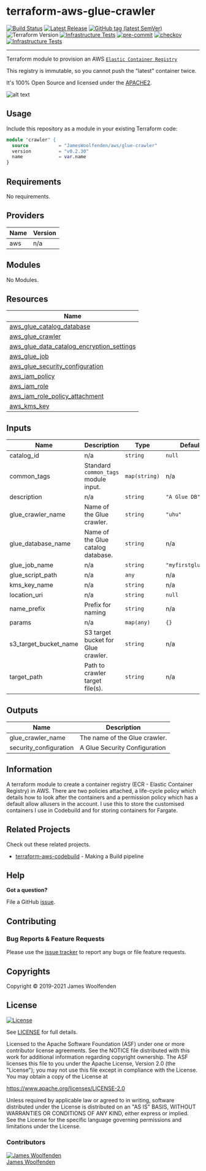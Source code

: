 # terraform-aws-glue-crawler

[![Build Status](https://github.com/JamesWoolfenden/terraform-aws-glue-crawler/workflows/Verify%20and%20Bump/badge.svg?branch=master)](https://github.com/JamesWoolfenden/terraform-aws-glue-crawler)
[![Latest Release](https://img.shields.io/github/release/JamesWoolfenden/terraform-aws-glue-crawler.svg)](https://github.com/JamesWoolfenden/terraform-aws-glue-crawler/releases/latest)
[![GitHub tag (latest SemVer)](https://img.shields.io/github/tag/JamesWoolfenden/terraform-aws-glue-crawler.svg?label=latest)](https://github.com/JamesWoolfenden/terraform-aws-glue-crawler/releases/latest)
![Terraform Version](https://img.shields.io/badge/tf-%3E%3D0.14.0-blue.svg)
[![Infrastructure Tests](https://www.bridgecrew.cloud/badges/github/JamesWoolfenden/terraform-aws-glue-crawler/cis_aws)](https://www.bridgecrew.cloud/link/badge?vcs=github&fullRepo=JamesWoolfenden%2Fterraform-aws-glue-crawler&benchmark=CIS+AWS+V1.2)
[![pre-commit](https://img.shields.io/badge/pre--commit-enabled-brightgreen?logo=pre-commit&logoColor=white)](https://github.com/pre-commit/pre-commit)
[![checkov](https://img.shields.io/badge/checkov-verified-brightgreen)](https://www.checkov.io/)
[![Infrastructure Tests](https://www.bridgecrew.cloud/badges/github/jameswoolfenden/terraform-aws-glue-crawler/general)](https://www.bridgecrew.cloud/link/badge?vcs=github&fullRepo=JamesWoolfenden%2Fterraform-aws-glue-crawler&benchmark=INFRASTRUCTURE+SECURITY)

---
Terraform module to provision an AWS [`Elastic Container Registry`](https://aws.amazon.com/ecr/)

This registry is immutable, so you cannot push the "latest" container twice.

It's 100% Open Source and licensed under the [APACHE2](LICENSE).

![alt text](./diagram/registry.png)

## Usage

Include this repository as a module in your existing Terraform code:

```terraform
module 'crawler" {
  source           = "JamesWoolfenden/aws/glue-crawler"
  version          = "v0.2.30"
  name             = var.name
}
```

<!-- BEGINNING OF PRE-COMMIT-TERRAFORM DOCS HOOK -->
## Requirements

No requirements.

## Providers

| Name | Version |
|------|---------|
| aws | n/a |

## Modules

No Modules.

## Resources

| Name |
|------|
| [aws_glue_catalog_database](https://registry.terraform.io/providers/hashicorp/aws/latest/docs/resources/glue_catalog_database) |
| [aws_glue_crawler](https://registry.terraform.io/providers/hashicorp/aws/latest/docs/resources/glue_crawler) |
| [aws_glue_data_catalog_encryption_settings](https://registry.terraform.io/providers/hashicorp/aws/latest/docs/resources/glue_data_catalog_encryption_settings) |
| [aws_glue_job](https://registry.terraform.io/providers/hashicorp/aws/latest/docs/resources/glue_job) |
| [aws_glue_security_configuration](https://registry.terraform.io/providers/hashicorp/aws/latest/docs/resources/glue_security_configuration) |
| [aws_iam_policy](https://registry.terraform.io/providers/hashicorp/aws/latest/docs/resources/iam_policy) |
| [aws_iam_role](https://registry.terraform.io/providers/hashicorp/aws/latest/docs/resources/iam_role) |
| [aws_iam_role_policy_attachment](https://registry.terraform.io/providers/hashicorp/aws/latest/docs/resources/iam_role_policy_attachment) |
| [aws_kms_key](https://registry.terraform.io/providers/hashicorp/aws/latest/docs/data-sources/kms_key) |

## Inputs

| Name | Description | Type | Default | Required |
|------|-------------|------|---------|:--------:|
| catalog\_id | n/a | `string` | `null` | no |
| common\_tags | Standard `common_tags` module input. | `map(string)` | n/a | yes |
| description | n/a | `string` | `"A Glue DB"` | no |
| glue\_crawler\_name | Name of the Glue crawler. | `string` | `"uhu"` | no |
| glue\_database\_name | Name of the Glue catalog database. | `string` | n/a | yes |
| glue\_job\_name | n/a | `string` | `"myfirstgluejob"` | no |
| glue\_script\_path | n/a | `any` | n/a | yes |
| kms\_key\_name | n/a | `string` | n/a | yes |
| location\_uri | n/a | `string` | `null` | no |
| name\_prefix | Prefix for naming | `string` | n/a | yes |
| params | n/a | `map(any)` | `{}` | no |
| s3\_target\_bucket\_name | S3 target bucket for Glue crawler. | `string` | n/a | yes |
| target\_path | Path to crawler target file(s). | `string` | n/a | yes |

## Outputs

| Name | Description |
|------|-------------|
| glue\_crawler\_name | The name of the Glue crawler. |
| security\_configuration | A Glue Security Configuration |
<!-- END OF PRE-COMMIT-TERRAFORM DOCS HOOK -->

## Information

A terraform module to create a container registry (ECR - Elastic Container Registry) in AWS.
There are two policies attached, a life-cycle policy which details how to look after the containers and a permission policy which has a default allow allusers in the account.
I use this to store the customised containers I use in Codebuild and for storing containers for Fargate.

## Related Projects

Check out these related projects.

- [terraform-aws-codebuild](https://github.com/jameswoolfenden/terraform-aws-codebuild) - Making a Build pipeline

## Help

**Got a question?**

File a GitHub [issue](https://github.com/jameswoolfenden/terraform-aws-glue-crawler/issues).

## Contributing

### Bug Reports & Feature Requests

Please use the [issue tracker](https://github.com/jameswoolfenden/terraform-aws-glue-crawler/issues) to report any bugs or file feature requests.

## Copyrights

Copyright © 2019-2021 James Woolfenden

## License

[![License](https://img.shields.io/badge/License-Apache%202.0-blue.svg)](https://opensource.org/licenses/Apache-2.0)

See [LICENSE](LICENSE) for full details.

Licensed to the Apache Software Foundation (ASF) under one
or more contributor license agreements. See the NOTICE file
distributed with this work for additional information
regarding copyright ownership. The ASF licenses this file
to you under the Apache License, Version 2.0 (the
"License"); you may not use this file except in compliance
with the License. You may obtain a copy of the License at

<https://www.apache.org/licenses/LICENSE-2.0>

Unless required by applicable law or agreed to in writing,
software distributed under the License is distributed on an
"AS IS" BASIS, WITHOUT WARRANTIES OR CONDITIONS OF ANY
KIND, either express or implied. See the License for the
specific language governing permissions and limitations
under the License.

### Contributors

[![James Woolfenden][jameswoolfenden_avatar]][jameswoolfenden_homepage]<br/>[James Woolfenden][jameswoolfenden_homepage]

[jameswoolfenden_homepage]: https://github.com/jameswoolfenden
[jameswoolfenden_avatar]: https://github.com/jameswoolfenden.png?size=150
[github]: https://github.com/jameswoolfenden
[linkedin]: https://www.linkedin.com/in/jameswoolfenden/
[twitter]: https://twitter.com/JimWoolfenden
[share_twitter]: https://twitter.com/intent/tweet/?text=terraform-aws-glue-crawler&url=https://github.com/jameswoolfenden/terraform-aws-glue-crawler
[share_linkedin]: https://www.linkedin.com/shareArticle?mini=true&title=terraform-aws-glue-crawler&url=https://github.com/jameswoolfenden/terraform-aws-glue-crawler
[share_reddit]: https://reddit.com/submit/?url=https://github.com/jameswoolfenden/terraform-aws-glue-crawler
[share_facebook]: https://facebook.com/sharer/sharer.php?u=https://github.com/jameswoolfenden/terraform-aws-glue-crawler
[share_email]: mailto:?subject=terraform-aws-glue-crawler&body=https://github.com/jameswoolfenden/terraform-aws-glue-crawler
